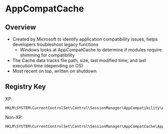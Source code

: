 # AppCompatCache

## Overview

* Created by Microsoft to identify application compatibility issues, helps developers troubleshoot legacy functions
  * Windows looks at AppCompatCache to determine if modules require shimming for compatibility
* The Cache data tracks file path, size, last modified time, and last execution time \(depending on OS\)
* Most recent on top, written on shutdown

## Registry Key

XP:

```text
HKLM\SYSTEM\CurrentControlSet\Control\SessionManager\AppCompatibility\AppCompatCache
```

Non-XP:

```text
HKLM\SYSTEM\CurrentControlSet\Control\SessionManager\AppCompatCache\AppCompatCache
```

